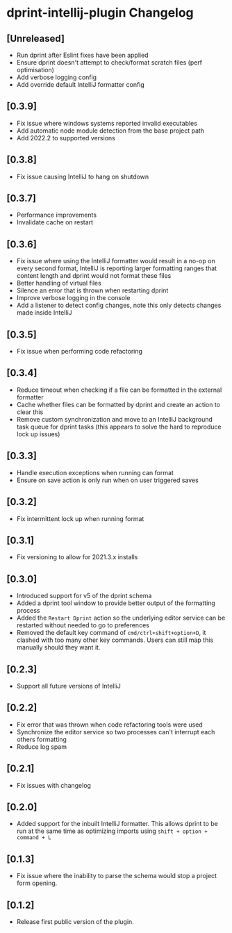 <!-- Keep a Changelog guide -> https://keepachangelog.com -->

# dprint-intellij-plugin Changelog

## [Unreleased]
- Run dprint after Eslint fixes have been applied
- Ensure dprint doesn't attempt to check/format scratch files (perf optimisation)
- Add verbose logging config
- Add override default IntelliJ formatter config

## [0.3.9]
- Fix issue where windows systems reported invalid executables
- Add automatic node module detection from the base project path
- Add 2022.2 to supported versions

## [0.3.8]
- Fix issue causing IntelliJ to hang on shutdown

## [0.3.7]
- Performance improvements
- Invalidate cache on restart

## [0.3.6]
- Fix issue where using the IntelliJ formatter would result in a no-op on every second format, IntelliJ is reporting larger formatting ranges that content length and dprint would not format these files
- Better handling of virtual files
- Silence an error that is thrown when restarting dprint
- Improve verbose logging in the console
- Add a listener to detect config changes, note this only detects changes made inside IntelliJ

## [0.3.5]
- Fix issue when performing code refactoring

## [0.3.4]
- Reduce timeout when checking if a file can be formatted in the external formatter
- Cache whether files can be formatted by dprint and create an action to clear this
- Remove custom synchronization and move to an IntelliJ background task queue for dprint tasks (this appears to solve the hard to reproduce lock up issues)

## [0.3.3]
- Handle execution exceptions when running can format
- Ensure on save action is only run when on user triggered saves

## [0.3.2]
- Fix intermittent lock up when running format

## [0.3.1]
- Fix versioning to allow for 2021.3.x installs

## [0.3.0]
- Introduced support for v5 of the dprint schema
- Added a dprint tool window to provide better output of the formatting process
- Added the `Restart Dprint` action so the underlying editor service can be restarted without needed to go to preferences
- Removed the default key command of `cmd/ctrl+shift+option+D`, it clashed with too many other key commands. Users can still map this manually should they want it.

## [0.2.3]
- Support all future versions of IntelliJ

## [0.2.2]
- Fix error that was thrown when code refactoring tools were used
- Synchronize the editor service so two processes can't interrupt each others formatting
- Reduce log spam

## [0.2.1]
- Fix issues with changelog

## [0.2.0]
- Added support for the inbuilt IntelliJ formatter. This allows dprint to be run at the same time as optimizing imports
  using `shift + option + command + L`

## [0.1.3]
- Fix issue where the inability to parse the schema would stop a project form opening.

## [0.1.2]
- Release first public version of the plugin.
